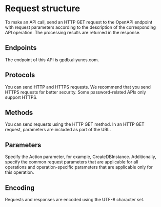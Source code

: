 # Request structure

To make an API call, send an HTTP GET request to the OpenAPI endpoint with request parameters according to the description of the corresponding API operation. The processing results are returned in the response.

## Endpoints

The endpoint of this API is gpdb.aliyuncs.com.

## Protocols

You can send HTTP and HTTPS requests. We recommend that you send HTTPS requests for better security. Some password-related APIs only support HTTPS.

## Methods

You can send requests using the HTTP GET method. In an HTTP GET request, parameters are included as part of the URL.

## Parameters

Specify the Action parameter, for example, CreateDBInstance. Additionally, specify the common request parameters that are applicable for all operations and operation-specific parameters that are applicable only for this operation.

## Encoding

Requests and responses are encoded using the UTF-8 character set.

